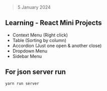 > 5 January 2024

## Learning - React Mini Projects

- Context Menu (Right click)
- Table (Sorting by column)
- Accordion (Just one open & another close)
- Dropdown Menu
- Sidebar Menu

## For json server run

```
yarn run server
```
